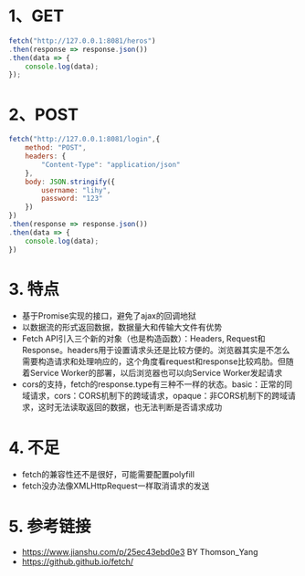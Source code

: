# 1、GET

```js
fetch("http://127.0.0.1:8081/heros")
.then(response => response.json())
.then(data => {
    console.log(data);
});
```

# 2、POST

```js
fetch("http://127.0.0.1:8081/login",{
    method: "POST",
    headers: {
        "Content-Type": "application/json"
    },
    body: JSON.stringify({
        username: "lihy",
        password: "123"
    })
})
.then(response => response.json())
.then(data => {
    console.log(data);
})
```

# 3. 特点

- 基于Promise实现的接口，避免了ajax的回调地狱
- 以数据流的形式返回数据，数据量大和传输大文件有优势
- Fetch API引入三个新的对象（也是构造函数）：Headers, Request和Response。headers用于设置请求头还是比较方便的。浏览器其实是不怎么需要构造请求和处理响应的，这个角度看request和response比较鸡肋。但随着Service Worker的部署，以后浏览器也可以向Service Worker发起请求
- cors的支持，fetch的response.type有三种不一样的状态。basic：正常的同域请求，cors：CORS机制下的跨域请求，opaque：非CORS机制下的跨域请求，这时无法读取返回的数据，也无法判断是否请求成功

# 4. 不足

- fetch的兼容性还不是很好，可能需要配置polyfill
- fetch没办法像XMLHttpRequest一样取消请求的发送

# 5. 参考链接

- https://www.jianshu.com/p/25ec43ebd0e3 BY Thomson_Yang
- https://github.github.io/fetch/ 

